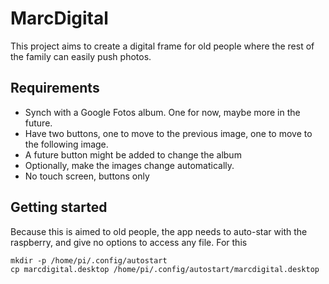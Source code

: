 # MarcDigital
This project aims to create a digital frame for old people where the rest of the family can easily push photos.

## Requirements
- Synch with a Google Fotos album. One for now, maybe more in the future.
- Have two buttons, one to move to the previous image, one to move to the following image. 
- A future button might be added to change the album
- Optionally, make the images change automatically.
- No touch screen, buttons only

## Getting started
Because this is aimed to old people, the app needs to auto-star with the raspberry, and give no options to access any file. For this 
```
mkdir -p /home/pi/.config/autostart
cp marcdigital.desktop /home/pi/.config/autostart/marcdigital.desktop
```